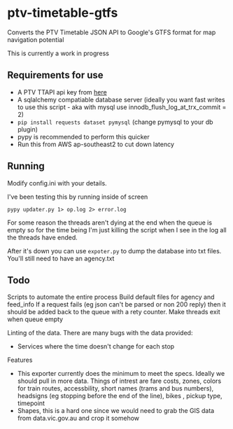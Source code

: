 ptv-timetable-gtfs
==================

Converts the PTV Timetable JSON API to Google's GTFS format for map navigation potential

This is currently a work in progress

Requirements for use
--

 - A PTV TTAPI api key from [here](https://ptv.vic.gov.au/about-ptv/ptv-data-and-reports/digital-products/ptv-timetable-api/)
 - A sqlalchemy compatiable database server (ideally you want fast writes to use this script - aka with mysql use innodb_flush_log_at_trx_commit = 2)
 - ```pip install requests dataset pymysql``` (change pymysql to your db plugin)
 - pypy is recommended to perform this quicker
 - Run this from AWS ap-southeast2 to cut down latency

Running
--

Modify config.ini with your details.

I've been testing this by running inside of screen

```pypy updater.py 1> op.log 2> error.log```

For some reason the threads aren't dying at the end when the queue is empty so for the time being I'm just killing the script when I see in the log all the threads have ended. 


After it's down you can use ```expoter.py``` to dump the database into txt files. You'll still need to have an agency.txt


Todo
--

Scripts to automate the entire process
Build default files for agency and feed_info
If a request fails (eg json can't be parsed or non 200 reply) then it should be added back to the queue with a rety counter.
Make threads exit when queue empty 

Linting of the data. There are many bugs with the data provided:

 - Services where the time doesn't change for each stop

Features
 - This exporter currently does the minimum to meet the specs. Ideally we should pull in more data. Things of intrest are fare costs, zones, colors for train routes, accessbility, short names (trams and bus numbers), headsigns (eg stopping before the end of the line), bikes , pickup type, timepoint 
 - Shapes, this is a hard one since we would need to grab the GIS data from data.vic.gov.au and crop it somehow